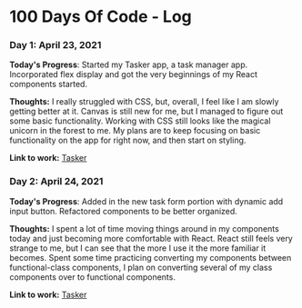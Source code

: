 # 100 Days Of Code - Log

### Day 1: April 23, 2021

**Today's Progress**: Started my Tasker app, a task manager app. Incorporated flex display and got the very beginnings of my React components started. 

**Thoughts:** I really struggled with CSS, but, overall, I feel like I am slowly getting better at it. Canvas is still new for me, but I managed to figure out some basic functionality.
Working with CSS still looks like the magical unicorn in the forest to me. My plans are to keep focusing on basic functionality on the app for right now, and then start on styling.

**Link to work:** [Tasker](https://github.com/BeccaN/tasker)

### Day 2: April 24, 2021

**Today's Progress**: Added in the new task form portion with dynamic add input button. Refactored components to be better organized. 

**Thoughts:** I spent a lot of time moving things around in my components today and just becoming more comfortable with React. React still feels very strange to me, but I can see that the more I use it the more familiar it becomes. Spent some time practicing converting my components between functional-class components, I plan on converting several of my class components over to functional components. 

**Link to work:** [Tasker](https://github.com/BeccaN/tasker)